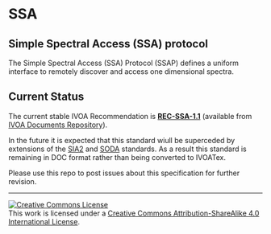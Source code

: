 # SSA

## Simple Spectral Access (SSA) protocol

The Simple Spectral Access (SSA) Protocol (SSAP) defines a uniform interface to remotely discover and access one dimensional spectra.

## Current Status

The current stable IVOA Recommendation is **[REC-SSA-1.1](https://ivoa.net/documents/SSA/20120210/)** (available from [IVOA Documents Repository](https://www.ivoa.net/documents)).

In the future it is expected that this standard wiull be superceded by extensions of the [SIA2](https://github.com/ivoa-std/SIA) and [SODA](https://github.com/ivoa-std/SODA) standards. 
As a result this standard is remaining in DOC format rather than being converted to IVOATex.

Please use this repo to post issues about this specification for further revision.

---

<a rel="license" href="http://creativecommons.org/licenses/by-sa/4.0/">
  <img alt="Creative Commons License" style="border-width:0" src="https://i.creativecommons.org/l/by-sa/4.0/88x31.png" /></a>
  <br />
  This work is licensed under a <a rel="license" href="http://creativecommons.org/licenses/by-sa/4.0/">
  Creative Commons Attribution-ShareAlike 4.0 International License</a>.
  
